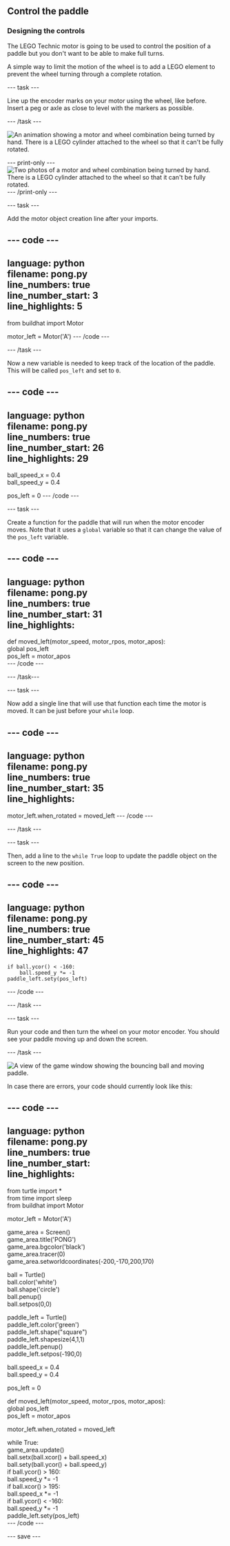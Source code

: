 ## Control the paddle

### Designing the controls

The LEGO Technic motor is going to be used to control the position of a paddle but you don't want to be able to make full turns. 

A simple way to limit the motion of the wheel is to add a LEGO element to prevent the wheel turning through a complete rotation.

--- task ---

Line up the encoder marks on your motor using the wheel, like before. Insert a peg or axle as close to level with the markers as possible.

--- /task ---

![An animation showing a motor and wheel combination being turned by hand. There is a LEGO cylinder attached to the wheel so that it can't be fully rotated.](images/motor_block.gif)

--- print-only ---
![Two photos of a motor and wheel combination being turned by hand. There is a LEGO cylinder attached to the wheel so that it can't be fully rotated.](images/sidebyside.png)
--- /print-only ---


--- task ---

Add the motor object creation line after your imports.

--- code ---
---
language: python   
filename: pong.py   
line_numbers: true   
line_number_start: 3   
line_highlights: 5   
---
from buildhat import Motor

motor_left = Motor('A')
--- /code ---

--- /task ---

Now a new variable is needed to keep track of the location of the paddle. This will be called `pos_left` and set to `0`.

--- code ---
---
language: python   
filename: pong.py   
line_numbers: true   
line_number_start: 26   
line_highlights: 29   
---
ball_speed_x = 0.4   
ball_speed_y = 0.4   

pos_left = 0
--- /code ---

--- task ---

Create a function for the paddle that will run when the motor encoder moves. Note that it uses a `global` variable so that it can change the value of the `pos_left` variable.

--- code ---
---
language: python   
filename: pong.py   
line_numbers: true   
line_number_start: 31   
line_highlights:  
---
def moved_left(motor_speed, motor_rpos, motor_apos):   
    global pos_left   
    pos_left = motor_apos   
--- /code ---

--- /task---

--- task ---

Now add a single line that will use that function each time the motor is moved. It can be just before your `while` loop.

--- code ---
---
language: python   
filename: pong.py   
line_numbers: true   
line_number_start: 35   
line_highlights:   
---
motor_left.when_rotated = moved_left
--- /code ---

--- /task ---

--- task ---

Then, add a line to the `while True` loop to update the paddle object on the screen to the new position. 

--- code ---
---
language: python   
filename: pong.py   
line_numbers: true   
line_number_start: 45    
line_highlights: 47   
---
    if ball.ycor() < -160:   
        ball.speed_y *= -1   
    paddle_left.sety(pos_left)   
--- /code ---

--- /task ---

--- task ---

Run your code and then turn the wheel on your motor encoder. You should see your paddle moving up and down the screen.

--- /task ---

![A view of the game window showing the bouncing ball and moving paddle.](images/moving_paddle.gif)

In case there are errors, your code should currently look like this:

--- code ---
---
language: python   
filename: pong.py   
line_numbers: true   
line_number_start:    
line_highlights:    
---
from turtle import *   
from time import sleep   
from buildhat import Motor   

motor_left = Motor('A')

game_area = Screen()   
game_area.title('PONG')   
game_area.bgcolor('black')   
game_area.tracer(0)   
game_area.setworldcoordinates(-200,-170,200,170)   

ball = Turtle()   
ball.color('white')   
ball.shape('circle')   
ball.penup()   
ball.setpos(0,0)   

paddle_left = Turtle()   
paddle_left.color('green')   
paddle_left.shape("square")   
paddle_left.shapesize(4,1,1)   
paddle_left.penup()   
paddle_left.setpos(-190,0)   

ball.speed_x = 0.4   
ball.speed_y = 0.4   

pos_left = 0


def moved_left(motor_speed, motor_rpos, motor_apos):   
    global pos_left   
    pos_left = motor_apos   


motor_left.when_rotated = moved_left

while True:   
    game_area.update()   
    ball.setx(ball.xcor() + ball.speed_x)   
    ball.sety(ball.ycor() + ball.speed_y)   
    if ball.ycor() > 160:   
        ball.speed_y *= -1   
    if ball.xcor() > 195:   
        ball.speed_x *= -1   
    if ball.ycor() < -160:   
        ball.speed_y *= -1   
    paddle_left.sety(pos_left)   
--- /code ---

--- save ---
